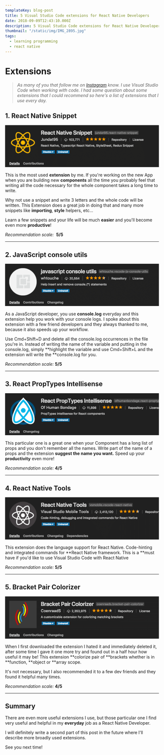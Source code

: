 ```yaml
---
templateKey: blog-post
title: 5 Visual Studio Code extensions for React Native Developers
date: 2018-09-09T12:43:10.000Z
description: 5 Visual Studio Code extensions for React Native Developers
thumbnail: "/static/img/IMG_2895.jpg"
tags:
  - learning programming
  - react native
---
```


# Extensions

>*As many of you that follow me on [Instagram](https://www.instagram.com/selfmadedeveloper/) know. I use Visual Studio Code when working with code. I had some question about some extensions that I could recommend so here's a list of extensions that I use every day.*

## 1. React Native Snippet

![React Native Snippet](/static/img/react-native-snippet.png)

This is the most used **extension** by me. If you're working on the new App when you are building new **components** all the time you probably feel that writing all the code necessary for the whole component takes a long time to write.

Why not use a snippet and write 3 letters and the whole code will be written. This Extension does a great job in doing that and many more snippets like **importing**, **style** helpers, etc...

Learn a few snippets and your life will be much **easier** and you'll become even more **productive**!

*Recommendation scale:*  **5/5**

___

## 2. JavaScript console utils

![JavaScript console utils](/static/img/javascript-console-utils.png)

As a JavaScript developer, you use **console.log** everyday and this extension help you work with your console logs. I spoke about this extension with a few friend developers and they always thanked to me, because it also speeds up your workflow.

Use Cmd+Shift+D and delete all the console.log occurrences in the file you're in. Instead of writing the name of the variable and putting in the console.log, simply **highlight the variable and use Cmd+Shift+L and the extension will write the **console.log for you. 

*Recommendation scale:* **5/5**

___

## 3. React PropTypes Intellisense

![React PropTypes Intellisense](/static/img/react-proptypes-intellisense.png)

This particular one is a great one when your Component has a long list of props and you don't remember all the names. Write part of the name of a props and the extension **suggest the name you want.** Speed up your **productivity** even more! 

*Recommendation scale:* **4/5**

___

## 4. React Native Tools

![React Native Tools](/static/img/react-native-tools.png)

This extension does the language support for React Native. Code-hinting and integrated commands for **React Native framework. This is a **must have if you'd like to use Visual Studio Code with React Native

*Recommendation scale:* **5/5**

___

## 5. Bracket Pair Colorizer

![Bracket Pair Colorizer](/static/img/bracket-pair-colorizer.png)

When I first downloaded the extension I hated it and immediately deleted it, after some time I gave it one more try and found out in a half hour how useful it may be! This extension **colorize pair of **brackets whether is in **function, **object or **array scope. 

It's not necessary, but I also recommended it to a few dev friends and they found it helpful many times. 

*Recommendation scale:* **4/5**

___

## **Summary**

There are even more useful extensions I use, but those particular one I find very useful and helpful in my **everyday** job as a React Native Developer.

I will definitely write a second part of this post in the future where I'll describe more broadly used extensions.

See you next time!
